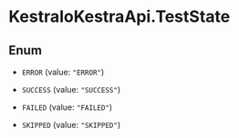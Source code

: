 # KestraIoKestraApi.TestState

## Enum


* `ERROR` (value: `"ERROR"`)

* `SUCCESS` (value: `"SUCCESS"`)

* `FAILED` (value: `"FAILED"`)

* `SKIPPED` (value: `"SKIPPED"`)


